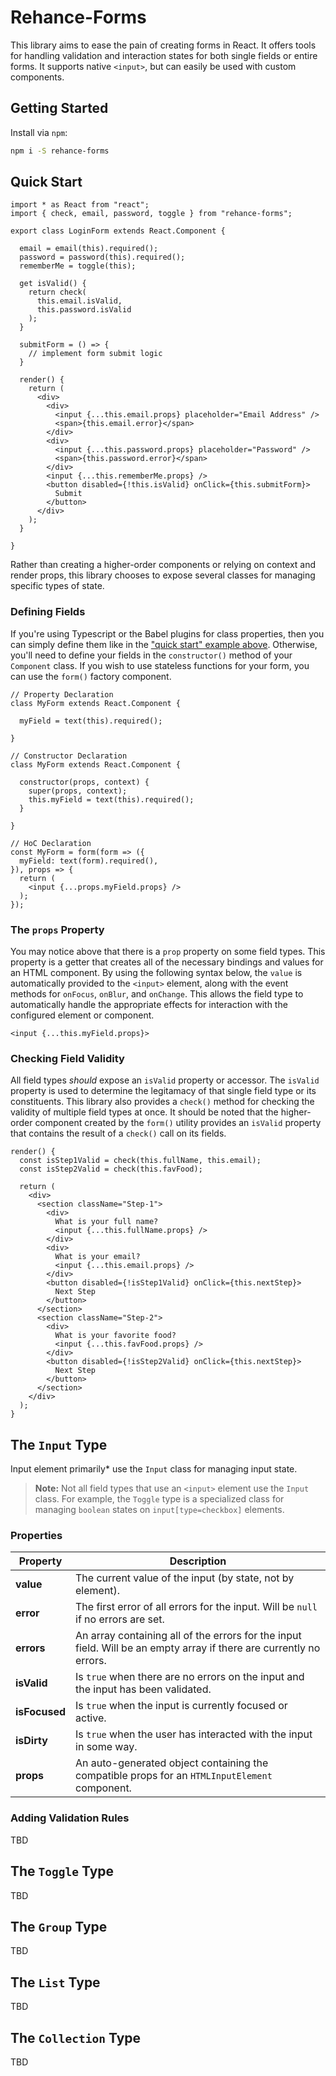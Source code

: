 # Rehance-Forms

This library aims to ease the pain of creating forms in React.  It offers tools for handling validation and interaction states for both single fields or entire forms.  It supports native `<input>`, but can easily be used with custom components.

## Getting Started

Install via `npm`:

```bash
npm i -S rehance-forms
```

## Quick Start

```tsx
import * as React from "react";
import { check, email, password, toggle } from "rehance-forms";

export class LoginForm extends React.Component {

  email = email(this).required();
  password = password(this).required();
  rememberMe = toggle(this);

  get isValid() {
    return check(
      this.email.isValid,
      this.password.isValid
    );
  }

  submitForm = () => {
    // implement form submit logic
  }

  render() {
    return (
      <div>
        <div>
          <input {...this.email.props} placeholder="Email Address" />
          <span>{this.email.error}</span>
        </div>
        <div>
          <input {...this.password.props} placeholder="Password" />
          <span>{this.password.error}</span>
        </div>
        <input {...this.rememberMe.props} />
        <button disabled={!this.isValid} onClick={this.submitForm}>
          Submit
        </button>
      </div>
    );
  }

}
```

Rather than creating a higher-order components or relying on context and render props, this library chooses to expose several classes for managing specific types of state.

### Defining Fields

If you're using Typescript or the Babel plugins for class properties, then you can simply define them like in the ["quick start" example above](#quick-start).  Otherwise, you'll need to define your fields in the `constructor()` method of your `Component` class.  If you wish to use stateless functions for your form, you can use the `form()` factory component.

```tsx
// Property Declaration
class MyForm extends React.Component {

  myField = text(this).required();

}

// Constructor Declaration
class MyForm extends React.Component {

  constructor(props, context) {
    super(props, context);
    this.myField = text(this).required();
  }

}

// HoC Declaration
const MyForm = form(form => ({
  myField: text(form).required(),
}), props => {
  return (
    <input {...props.myField.props} />
  );
});
```

### The `props` Property

You may notice above that there is a `prop` property on some field types.  This property is a getter that creates all of the necessary bindings and values for an HTML component.  By using the following syntax below, the `value` is automatically provided to the `<input>` element, along with the event methods for `onFocus`, `onBlur`, and `onChange`.  This allows the field type to automatically handle the appropriate effects for interaction with the configured element or component.

```tsx
<input {...this.myField.props}>
```

### Checking Field Validity

All field types _should_ expose an `isValid` property or accessor.  The `isValid` property is used to determine the legitamacy of that single field type or its constituents.  This library also provides a `check()` method for checking the validity of multiple field types at once.  It should be noted that the higher-order component created by the `form()` utility provides an `isValid` property that contains the result of a `check()` call on its fields.

```tsx
render() {
  const isStep1Valid = check(this.fullName, this.email);
  const isStep2Valid = check(this.favFood);

  return (
    <div>
      <section className="Step-1">
        <div>
          What is your full name?
          <input {...this.fullName.props} />
        </div>
        <div>
          What is your email?
          <input {...this.email.props} />
        </div>
        <button disabled={!isStep1Valid} onClick={this.nextStep}>
          Next Step
        </button>
      </section>
      <section className="Step-2">
        <div>
          What is your favorite food?
          <input {...this.favFood.props} />
        </div>
        <button disabled={!isStep2Valid} onClick={this.nextStep}>
          Next Step
        </button>
      </section>
    </div>
  );
}
```

## The `Input` Type

Input element primarily* use the `Input` class for managing input state.

> **Note:** Not all field types that use an `<input>` element use the `Input` class.  For example, the `Toggle` type is a specialized class for managing `boolean` states on `input[type=checkbox]` elements.

### Properties

| Property      | Description                                                                                                          |
| ------------- | -------------------------------------------------------------------------------------------------------------------- |
| **value**     | The current value of the input (by state, not by element).                                                           |
| **error**     | The first error of all errors for the input.  Will be `null` if no errors are set.                                   |
| **errors**    | An array containing all of the errors for the input field.  Will be an empty array if there are currently no errors. |
| **isValid**   | Is `true` when there are no errors on the input and the input has been validated.                                    |
| **isFocused** | Is `true` when the input is currently focused or active.                                                             |
| **isDirty**   | Is `true` when the user has interacted with the input in some way.                                                   |
| **props**     | An auto-generated object containing the compatible props for an `HTMLInputElement` component.                        |

### Adding Validation Rules

TBD

## The `Toggle` Type

TBD

## The `Group` Type

TBD

## The `List` Type

TBD

## The `Collection` Type

TBD